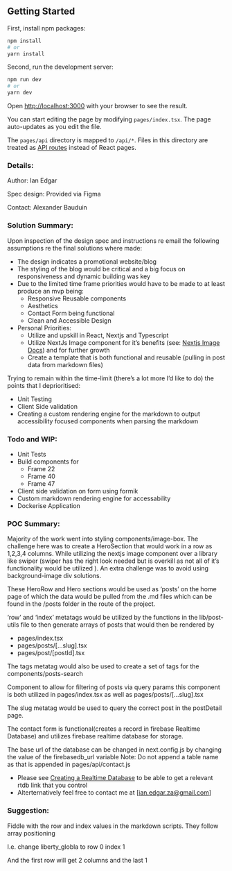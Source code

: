 ## Getting Started

First, install npm packages:

```bash
npm install
# or
yarn install
```

Second, run the development server:

```bash
npm run dev
# or
yarn dev
```

Open [http://localhost:3000](http://localhost:3000) with your browser to see the result.

You can start editing the page by modifying `pages/index.tsx`. The page auto-updates as you edit the file.

The `pages/api` directory is mapped to `/api/*`. Files in this directory are treated as [API routes](https://nextjs.org/docs/api-routes/introduction) instead of React pages.

### Details:

Author: Ian Edgar

Spec design: Provided via Figma

Contact: Alexander Bauduin

### Solution Summary:

Upon inspection of the design spec and instructions re email the following assumptions re the final solutions where made:

- The design indicates a promotional website/blog
- The styling of the blog would be critical and a big focus on responsiveness and dynamic building was key
- Due to the limited time frame priorities would have to be made to at least produce an mvp being:
  - Responsive Reusable components
  - Aesthetics
  - Contact Form being functional
  - Clean and Accessible Design
- Personal Priorities:
  - Utilize and upskill in React, Nextjs and Typescript
  - Utilize NextJs Image component for it’s benefits (see: [Nextjs Image Docs](https://nextjs.org/docs/api-reference/next/image)) and for further growth
  - Create a template that is both functional and reusable (pulling in post data from markdown files)

Trying to remain within the time-limit (there’s a lot more I’d like to do) the points that I deprioritised:

- Unit Testing
- Client Side validation
- Creating a custom rendering engine for the markdown to output accessibility focused components when parsing the markdown

### Todo and WIP:

- Unit Tests
- Build components for
  - Frame 22
  - Frame 40
  - Frame 47
- Client side validation on form using formik
- Custom markdown rendering engine for accessability
- Dockerise Application

### POC Summary:

Majority of the work went into styling components/image-box. The challenge here was to create a HeroSection that would work in a row as 1,2,3,4 columns. While utilizing the nextjs image component over a library like swiper (swiper has the right look needed but is overkill as not all of it’s functionality would be utilized ). An extra challenge was to avoid using background-image div solutions.

These HeroRow and Hero sections would be used as ‘posts’ on the home page of which the data would be pulled from the .md files which can be found in the /posts folder in the route of the project.

‘row’ and ‘index’ metatags would be utilized by the functions in the lib/post-utils file to then generate arrays of posts that would then be rendered by

- pages/index.tsx
- pages/posts/[...slug].tsx
- pages/post/[postId].tsx

The tags metatag would also be used to create a set of tags for the components/posts-search

Component to allow for filtering of posts via query params this component is both utilized in pages/index.tsx as well as pages/posts/[...slug].tsx

The slug metatag would be used to query the correct post in the postDetail page.

The contact form is functional(creates a record in firebase Realtime Database) and utilizes firebase realtime database for storage.

The base url of the database can be changed in next.config.js by changing the value of the firebasedb_url variable
Note: Do not append a table name as that is appended in pages/api/contact.js

- Please see [Creating a Realtime Database](https://firebasetutorials.com/create-firebase-realtime-database/) to be able to get a relevant rtdb link that you control
- Alterternatively feel free to contact me at [ian.edgar.za@gmail.com]

### Suggestion:

Fiddle with the row and index values in the markdown scripts. They follow array positioning

I.e. change liberty_globla to row 0 index 1

And the first row will get 2 columns and the last 1
